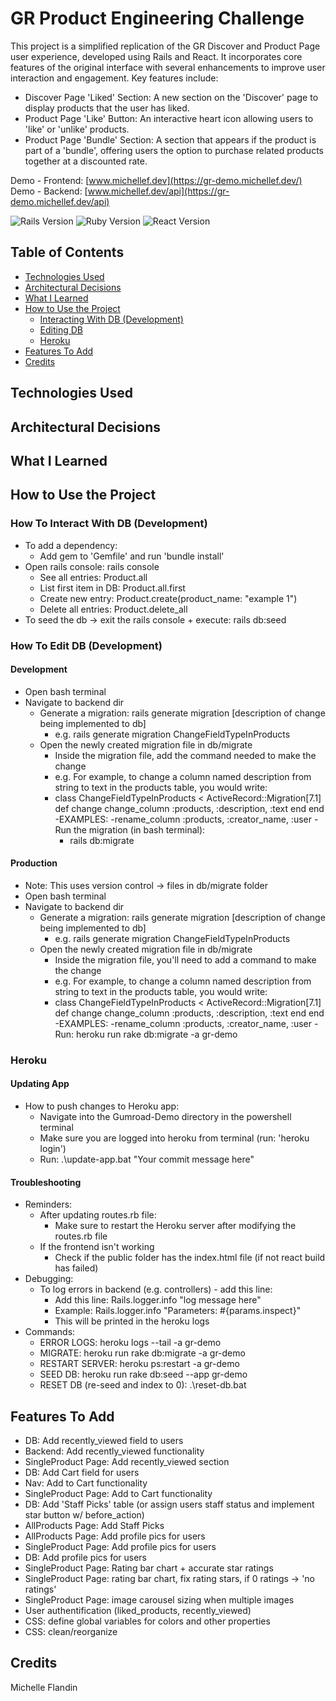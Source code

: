 # GR Product Engineering Challenge 

This project is a simplified replication of the GR Discover and Product Page user experience, developed using Rails and React. It incorporates core features of the original interface with several enhancements to improve user interaction and engagement. Key features include:
- Discover Page 'Liked' Section: A new section on the 'Discover' page to display products that the user has liked.
- Product Page 'Like' Button: An interactive heart icon allowing users to 'like' or 'unlike' products. 
- Product Page 'Bundle' Section: A section that appears if the product is part of a 'bundle', offering users the option to purchase related products together at a discounted rate. 

Demo - Frontend: [www.michellef.dev](https://gr-demo.michellef.dev/)
Demo - Backend:  [www.michellef.dev/api](https://gr-demo.michellef.dev/api)


![Rails Version](https://img.shields.io/badge/rails-7.1.3-red.svg)
![Ruby Version](https://img.shields.io/badge/ruby-3.2.3-red.svg)
![React Version](https://img.shields.io/badge/react-18.2.0-blue.svg)


## Table of Contents
- [Technologies Used](#technologies-used)
- [Architectural Decisions](#architectural-decisions)
- [What I Learned](#what-i-learned)
- [How to Use the Project](#how-to-use-the-project)
  - [Interacting With DB (Development)](#interacting-with-db-development)
  - [Editing DB](#editing-db)
  - [Heroku](#heroku)
- [Features To Add](#features-to-add)
- [Credits](#credits)


## Technologies Used<a name="technologies-used"></a>


## Architectural Decisions<a name="how-to-basics"></a>



## What I Learned<a name="what-I-learned"></a>


## How to Use the Project
### How To Interact With DB (Development)<a name="how-to-db-development"></a>
- To add a dependency:
  - Add gem to 'Gemfile' and run 'bundle install'
- Open rails console: rails console
  - See all entries: Product.all
  - List first item in DB: Product.all.first 
  - Create new entry: Product.create(product_name: "example 1")
  - Delete all entries: Product.delete_all
- To seed the db -> exit the rails console + execute: rails db:seed


### How To Edit DB (Development) <a name="how-to-edit-db"></a>
#### Development
- Open bash terminal 
- Navigate to backend dir
  - Generate a migration: rails generate migration [description of change being implemented to db]
    - e.g. rails generate migration ChangeFieldTypeInProducts
  - Open the newly created migration file in db/migrate
    - Inside the migration file, add the command needed to make the change
    - e.g. For example, to change a column named description from string to text in the products table, you would write:
    - class ChangeFieldTypeInProducts < ActiveRecord::Migration[7.1]
        def change
          change_column :products, :description, :text
        end
      end
      -EXAMPLES: 
        -rename_column :products, :creator_name, :user
    -Run the migration (in bash terminal): 
      - rails db:migrate
#### Production
- Note: This uses version control -> files in db/migrate folder
- Open bash terminal 
- Navigate to backend dir
  - Generate a migration: rails generate migration [description of change being implemented to db]
    - e.g. rails generate migration ChangeFieldTypeInProducts
  - Open the newly created migration file in db/migrate
    - Inside the migration file, you'll need to add a command to make the change
    - e.g. For example, to change a column named description from string to text in the products table, you   would write:
    - class ChangeFieldTypeInProducts < ActiveRecord::Migration[7.1]
        def change
          change_column :products, :description, :text
        end
      end
      -EXAMPLES: 
        -rename_column :products, :creator_name, :user
  -Run: heroku run rake db:migrate -a gr-demo


### Heroku<a name="heroku"></a>
#### Updating App
- How to push changes to Heroku app:
  - Navigate into the Gumroad-Demo directory in the powershell terminal
  - Make sure you are logged into heroku from terminal (run: 'heroku login')
  - Run: .\update-app.bat "Your commit message here"
#### Troubleshooting
- Reminders:
  - After updating routes.rb file: 
    - Make sure to restart the Heroku server after modifying the routes.rb file 
  - If the frontend isn't working
    - Check if the public folder has the index.html file (if not react build has failed)
- Debugging: 
  - To log errors in backend (e.g. controllers) - add this line: 
    - Add this line: Rails.logger.info "log message here"
    - Example: Rails.logger.info "Parameters: #{params.inspect}" 
    - This will be printed in the heroku logs
- Commands:
  - ERROR LOGS: heroku logs --tail -a gr-demo
  - MIGRATE: heroku run rake db:migrate -a gr-demo
  - RESTART SERVER: heroku ps:restart -a gr-demo
  - SEED DB: heroku run rake db:seed --app gr-demo
  - RESET DB (re-seed and index to 0): .\reset-db.bat



## Features To Add <a name="features-to-add"></a>
- DB: Add recently_viewed field to users
- Backend: Add recently_viewed functionality
- SingleProduct Page: Add recently_viewed section
- DB: Add Cart field for users
- Nav: Add to Cart functionality
- SingleProduct Page: Add to Cart functionality
- DB: Add 'Staff Picks' table (or assign users staff status and implement star button w/ before_action)
- AllProducts Page: Add Staff Picks
- AllProducts Page: Add profile pics for users
- SingleProduct Page: Add profile pics for users
- DB: Add profile pics for users
- SingleProduct Page: Rating bar chart + accurate star ratings
- SingleProduct Page: rating bar chart, fix rating stars, if 0 ratings -> 'no ratings'
- SingleProduct Page: image carousel sizing when multiple images
- User authentification (liked_products, recently_viewed)
- CSS: define global variables for colors and other properties
- CSS: clean/reorganize


## Credits <a name="credits"></a>
Michelle Flandin